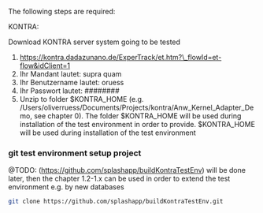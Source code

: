 The following steps are required:

KONTRA:

Download KONTRA server system going to be tested

1. https://kontra.dadazunano.de/ExperTrack/et.htm?\_flowId=et-flow&idClient=1
  1. Ihr Mandant lautet: supra quam
  2. Ihr Benutzername lautet: oruess
  3. Ihr Passwort lautet: \#\#\#\#\#\#\#\#
2. Unzip to folder $KONTRA\_HOME (e.g. /Users/oliverruess/Documents/Projects/kontra/Anw\_Kernel\_Adapter\_Demo, see chapter 0). The folder $KONTRA\_HOME will be used during installation of the test environment in order to provide. $KONTRA\_HOME will be used during installation of the test environment

### git test environment setup project 

@TODO: (https://github.com/splashapp/buildKontraTestEnv) will be done later, then the chapter 1.2-1.x can be used in order to extend the test environment e.g. by new databases

```sh
git clone https://github.com/splashapp/buildKontraTestEnv.git
```